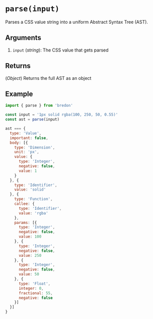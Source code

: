 # `parse(input)`

Parses a CSS value string into a uniform Abstract Syntax Tree (AST).

## Arguments
1. `input` (*string*): The CSS value that gets parsed

## Returns
(*Object*) Returns the full AST as an object

## Example
```javascript
import { parse } from 'bredon'

const input = '1px solid rgba(100, 250, 50, 0.55)'
const ast = parse(input)

ast === {
  type: 'Value',
  important: false,
  body: [{
    type: 'Dimension',
    unit: 'px',
    value: {
      type: 'Integer',
      negative: false,
      value: 1
    }
  }, {
    type: 'Identifier',
    value: 'solid'
  }, {
    type: 'Function',
    callee: {
      type: 'Identifier',
      value: 'rgba'
    },
    params: [{
      type: 'Integer',
      negative: false,
      value: 100
    }, {
      type: 'Integer',
      negative: false,
      value: 250
    }, {
      type: 'Integer',
      negative: false,
      value: 50
    }, {
      type: 'Float',
      integer: 0,
      fractional: 55,
      negative: false
    }]
  }]
}
```
